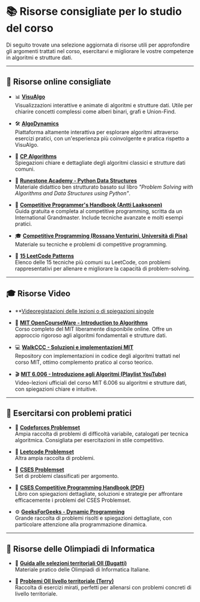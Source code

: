 # 📚 Risorse consigliate per lo studio del corso

Di seguito trovate una selezione aggiornata di risorse utili per approfondire gli argomenti trattati nel corso, esercitarvi e migliorare le vostre competenze in algoritmi e strutture dati.

---

## 🔗 Risorse online consigliate

- 📊 **[VisuAlgo](https://visualgo.net/en)**  
  Visualizzazioni interattive e animate di algoritmi e strutture dati. Utile per chiarire concetti complessi come alberi binari, grafi e Union-Find.

- 🛠️ **[AlgoDynamics](https://algodynamics.io/)**  
  Piattaforma altamente interattiva per esplorare algoritmi attraverso esercizi pratici, con un'esperienza più coinvolgente e pratica rispetto a VisuAlgo.

- 📖 **[CP Algorithms](https://cp-algorithms.com/)**  
  Spiegazioni chiare e dettagliate degli algoritmi classici e strutture dati comuni.

- 🐍 **[Runestone Academy - Python Data Structures](https://runestone.academy/ns/books/published/pythonds3/index.html)**  
  Materiale didattico ben strutturato basato sul libro *"Problem Solving with Algorithms and Data Structures using Python"*.

- 🥇 **[Competitive Programmer's Handbook (Antti Laaksonen)](https://kostka.dev/sp/)**  
  Guida gratuita e completa al competitive programming, scritta da un International Grandmaster. Include tecniche avanzate e molti esempi pratici.

- 🎓 **[Competitive Programming (Rossano Venturini, Università di Pisa)](https://pages.di.unipi.it/rossano/competitive/)**  
  Materiale  su tecniche e problemi di competitive programming.


- 📌 **[15 LeetCode Patterns](https://blog.algomaster.io/p/15-leetcode-patterns)**  
  Elenco delle 15 tecniche più comuni su LeetCode, con problemi rappresentativi per allenare e migliorare la capacità di problem-solving.

---

## 🎓 Risorse Video

- **[Videoregistazioni delle lezioni o di spiegazioni singole](videoregistrazioni_nostre)

- 🎥 **[MIT OpenCourseWare - Introduction to Algorithms](https://ocw.mit.edu/courses/6-046j-introduction-to-algorithms-sma-5503-fall-2005/)**  
  Corso completo del MIT liberamente disponibile online. Offre un approccio rigoroso agli algoritmi fondamentali e strutture dati.

- 💻 **[WalkCCC - Soluzioni e implementazioni MIT](https://walkccc.me/CLRS/)**  
  Repository con implementazioni in codice degli algoritmi trattati nel corso MIT, ottimo complemento pratico al corso teorico.

- 🎬 **[MIT 6.006 - Introduzione agli Algoritmi (Playlist YouTube)](https://youtube.com/playlist?list=PLUl4u3cNGP61Oq3tWYp6V_F-5jb5L2iHb&si=Xc4Oyw8bauykI7lm)**  
  Video-lezioni ufficiali del corso MIT 6.006 su algoritmi e strutture dati, con spiegazioni chiare e intuitive.

---

## 🚀 Esercitarsi con problemi pratici

- 🎯 **[Codeforces Problemset](https://codeforces.com/problemset)**  
  Ampia raccolta di problemi di difficoltà variabile, catalogati per tecnica algoritmica. Consigliata per esercitazioni in stile competitivo.

- 🚀 **[Leetcode Problemset](https://leetcode.com/problemset)**  
  Altra ampia raccolta di problemi.


- 📌 **[CSES Problemset](https://cses.fi/problemset/)**  
  Set di problemi classificati per argomento.

- 📘 **[CSES Competitive Programming Handbook (PDF)](https://cses.fi/book/book.pdf)**  
  Libro con spiegazioni dettagliate, soluzioni e strategie per affrontare efficacemente i problemi del CSES Problemset.

- ⚙️ **[GeeksForGeeks - Dynamic Programming](https://www.geeksforgeeks.org/dynamic-programming/)**  
  Grande raccolta di problemi risolti e spiegazioni dettagliate, con particolare attenzione alla programmazione dinamica.

---

## 🏅 Risorse delle Olimpiadi di Informatica

- 📗 **[Guida alle selezioni territoriali OII (Bugatti)](https://training.olinfo.it/bugatti.pdf)**  
  Materiale pratico delle Olimpiadi di Informatica Italiane.

- 📝 **[Problemi OII livello territoriale (Terry)](https://training.olinfo.it/tasks/terry/1)**  
  Raccolta di esercizi mirati, perfetti per allenarsi con problemi concreti di livello territoriale.
